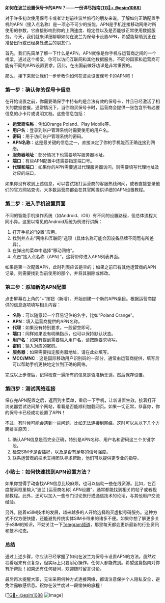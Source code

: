 **如何在波兰设置保号卡的APN？——一份详尽指南[[TG💪+ @esim1088](https://t.me/s/esim1088)]**

对于许多初次使用保号卡或者计划前往波兰旅行的朋友来说，了解如何正确配置手机的APN（接入点名称）是一项必不可少的技能。APN是手机连接移动网络时所使用的参数，它直接影响到你的上网速度、稳定性以及是否能够正常使用数据服务。今天，我们就来详细聊聊如何在波兰为保号卡设置APN，希望能帮助到正在准备出行或已经身处波兰的朋友们。

首先，我们先简单了解一下什么是APN。APN就像是你手机与运营商之间的一个桥梁，通过这个桥梁，你可以访问互联网和其他数据服务。不同的国家和运营商可能有不同的APN设置要求，因此，在出国前做好功课是非常重要的。

那么，接下来就让我们一步步教你如何在波兰设置保号卡的APN吧！

### 第一步：确认你的保号卡信息

在开始设置之前，你需要确保手中持有的是合法有效的保号卡，并且已经激活了相关的数据套餐。通常情况下，当你购买保号卡时，运营商会提供一张包含所有必要信息的小卡片或说明文档。这些信息包括：

- **运营商名称**：例如Orange Poland、Play Mobile等。
- **用户名**：登录到账户管理系统时需要使用的用户名。
- **密码**：用于访问账户管理系统的密码。
- **APN名称**：这是最关键的信息之一，直接决定了你的手机能否正确连接到网络。
- **服务器地址**：部分情况下也需要填写服务器地址。
- **端口**：有些APN配置中还需要指定端口号。
- **代理和端口**：如果你的APN需要通过代理服务器访问，则需要填写代理地址及对应的端口。

如果你没有收到上述信息，可以尝试拨打运营商的客服热线询问，或者直接登录他们的官方网站查询。大多数运营商都会在其官网提供详细的APN设置教程。

### 第二步：进入手机设置页面

不同的智能手机操作系统（如Android、iOS）有不同的设置路径，但总体流程大同小异。这里以常见的Android系统为例进行讲解：

1. 打开手机的“设置”应用。
2. 找到并点击“网络和互联网”选项（具体名称可能会因设备品牌不同而有所差异）。
3. 在弹出的菜单中选择“移动网络”。
4. 点击“接入点名称（APN）”，这将带你进入APN列表界面。

如果是第一次配置APN，此时列表应该是空的；如果之前已有其他运营商的APN记录，则需要找到当前使用的那个，并将其删除或修改。

### 第三步：添加新的APN配置

点击屏幕右上角的“+”按钮（新增），开始创建一个新的APN条目。根据运营商提供的信息逐项填写相关内容：

- **名称**：可以随意起一个容易记住的名字，比如“Poland Orange”。
- **APN**：填入运营商提供的APN名称。
- **代理**：如果没有特别要求，一般留空即可。
- **端口**：同样如果没有明确指示，也可以保持默认状态。
- **用户名**：如果有提到需要输入用户名，请按照要求填写。
- **密码**：输入对应的密码。
- **服务器**：如果需要指定服务器地址，请在此处填写。
- **MCC/MNC**：这是国际移动用户识别码的一部分，通常由运营商提供，填写后可以帮助手机更快地定位到正确的网络。

完成以上步骤后，记得检查一遍所有的信息是否准确无误。然后保存设置。

### 第四步：测试网络连接

保存完APN配置之后，返回到主菜单，重启一下手机，让新设置生效。接着打开浏览器尝试访问某个网站，看看是否能顺利加载网页。如果一切正常，恭喜你，你的保号卡已经成功设置了APN！

不过，有时候可能会遇到一些问题，比如无法连接到网络。这时可以从以下几个方面排查原因：

1. 确认APN信息是否完全正确，特别是APN名称、用户名和密码这三个关键字段。
2. 检查SIM卡是否插好，以及是否有足够的信号强度。
3. 联系运营商的技术支持团队寻求帮助，他们可以提供更专业的指导。

### 小贴士：如何快速找到APN设置方法？

如果你觉得手动查找APN信息比较麻烦，也可以借助一些在线资源。比如，在百度搜索框里输入“波兰 [运营商名称] APN设置”，通常都能找到相关的帖子或者视频教程。此外，还可以加入一些专门讨论旅行或通信技术的论坛，与其他用户交流经验。

另外，随着eSIM技术的发展，越来越多的人开始选择购买虚拟号码服务。这种方式不仅方便快捷，还能避免传统实体SIM卡带来的诸多不便。如果你想了解更多关于eSIM的知识，不妨关注一下[Telegram频道](https://t.me/s/esim1088)，那里每天都会更新最新的行业资讯和技术动态。

### 总结

通过上述步骤，你应该已经掌握了如何在波兰为保号卡设置APN的方法。虽然过程看起来有点复杂，但实际上只要耐心操作，任何人都能做到。希望这篇指南对你有所帮助！如果还有任何疑问，欢迎随时留言讨论。

最后再次提醒大家，无论采用何种方式连接网络，都请注意保护个人隐私安全，避免泄露敏感信息。祝你在波兰度过一段愉快的旅程！

[[TG💪+ @esim1088](https://t.me/s/esim1088) ![Image](https://i.postimg.cc/4NQfJmqS/Snipaste-2025-05-13-00-14-12.png)]